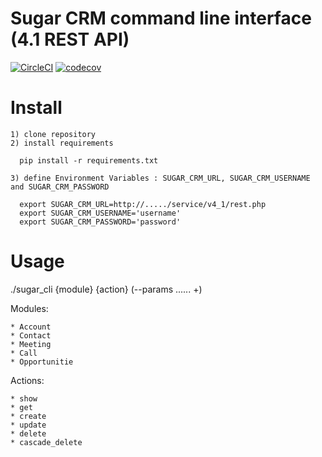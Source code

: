 # Sugar CRM command line interface (4.1 REST API)

[![CircleCI](https://circleci.com/gh/AlekseyMolchanov/sugarcrm-cli.svg?style=svg)](https://circleci.com/gh/AlekseyMolchanov/sugarcrm-cli)
[![codecov](https://codecov.io/gh/AlekseyMolchanov/sugarcrm-cli/branch/master/graph/badge.svg)](https://codecov.io/gh/AlekseyMolchanov/sugarcrm-cli)

# Install
  
    1) clone repository
    2) install requirements

      pip install -r requirements.txt

    3) define Environment Variables : SUGAR_CRM_URL, SUGAR_CRM_USERNAME and SUGAR_CRM_PASSWORD
    
      export SUGAR_CRM_URL=http://...../service/v4_1/rest.php
      export SUGAR_CRM_USERNAME='username'
      export SUGAR_CRM_PASSWORD='password'



# Usage
  
  ./sugar_cli {module} {action} (--params ...... +)
  
  Modules:
  
    * Account
    * Contact  
    * Meeting
    * Call
    * Opportunitie
  
  Actions:
    
    * show
    * get
    * create
    * update
    * delete
    * cascade_delete
